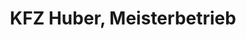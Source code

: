 ---
title: "KFZ Huber, Meisterbetrieb"
url: /seeon-seebruck/kfz-huber-meisterbetrieb/
shop: Autowerkstatt
---